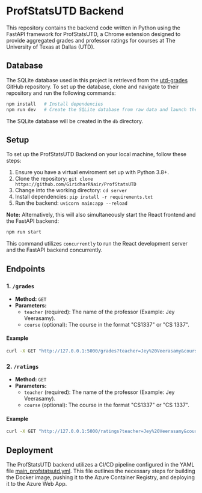 # ProfStatsUTD Backend

This repository contains the backend code written in Python using the FastAPI framework for ProfStatsUTD, a Chrome extension designed to provide aggregated grades and professor ratings for courses at The University of Texas at Dallas (UTD).

## Database

The SQLite database used in this project is retrieved from the [utd-grades](https://github.com/acmutd/utd-grades) GitHub repository. To set up the database, clone and navigate to their repository and run the following commands:

```bash
npm install   # Install dependencies
npm run dev   # Create the SQLite database from raw data and launch the Next.js development server
```

The SQLite database will be created in the `db` directory. 

## Setup

To set up the ProfStatsUTD Backend on your local machine, follow these steps:

1. Ensure you have a virtual enviroment set up with Python 3.8+.
2. Clone the repository: `git clone https://github.com/GiridharRNair/ProfStatsUTD`
3. Change into the working directory: `cd server`
4. Install dependencies: `pip install -r requirements.txt`
5. Run the backend: `uvicorn main:app --reload`

**Note:** Alternatively, this will also simultaneously start the React frontend and the FastAPI backend:

```bash
npm run start
```

This command utilizes `concurrently` to run the React development server and the FastAPI backend concurrently.
## Endpoints

### 1. `/grades`

- **Method:** `GET`
- **Parameters:**
  - `teacher` (required): The name of the professor (Example: Jey Veerasamy).
  - `course` (optional): The course in the format "CS1337" or "CS 1337".

#### Example

```bash
curl -X GET "http://127.0.0.1:5000/grades?teacher=Jey%20Veerasamy&course=CS1337"
```

### 2. `/ratings`

- **Method:** `GET`
- **Parameters:**
  - `teacher` (required): The name of the professor (Example: Jey Veerasamy).
  - `course` (optional): The course in the format "CS1337" or "CS 1337".

#### Example

```bash
curl -X GET "http://127.0.0.1:5000/ratings?teacher=Jey%20Veerasamy&course=CS1337"
```

## Deployment

The ProfStatsUTD backend utilizes a CI/CD pipeline configured in the YAML file [main_profstatsutd.yml](../.github/workflows/main_profstatsutd.yml). This file outlines the necessary steps for building the Docker image, pushing it to the Azure Container Registry, and deploying it to the Azure Web App.

